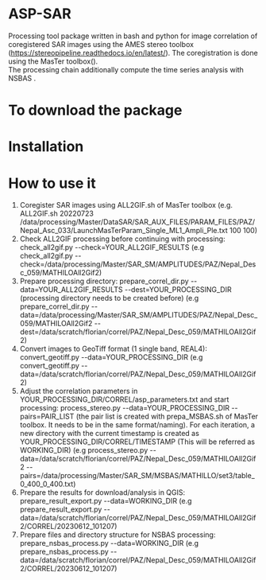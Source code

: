 # ASP-SAR

Processing tool package written in bash and python for image correlation of coregistered SAR images using the AMES stereo toolbox (https://stereopipeline.readthedocs.io/en/latest/). The coregistration is done using the MasTer toolbox().\
The processing chain additionally compute the time series analysis with NSBAS .

# To download the package

# Installation

# How to use it
1. Coregister SAR images using ALL2GIF.sh of MasTer toolbox (e.g. ALL2GIF.sh 20220723 /data/processing/Master/DataSAR/SAR_AUX_FILES/PARAM_FILES/PAZ/Nepal_Asc_033/LaunchMasTerParam_Single_ML1_Ampli_Ple.txt 100 100)
2. Check ALL2GIF processing before continuing with processing: check_all2gif.py --check=YOUR_ALL2GIF_RESULTS (e.g check_all2gif.py --check=/data/processing/Master/SAR_SM/AMPLITUDES/PAZ/Nepal_Desc_059/MATHILOAll2Gif2)
3. Prepare processing directory: prepare_correl_dir.py --data=YOUR_ALL2GIF_RESULTS --dest=YOUR_PROCESSING_DIR (processing directory needs to be created before) (e.g prepare_correl_dir.py --data=/data/processing/Master/SAR_SM/AMPLITUDES/PAZ/Nepal_Desc_059/MATHILOAll2Gif2 --dest=/data/scratch/florian/correl/PAZ/Nepal_Desc_059/MATHILOAll2Gif2)
4. Convert images to GeoTiff format (1 single band, REAL4): convert_geotiff.py --data=YOUR_PROCESSING_DIR (e.g convert_geotiff.py --data=/data/scratch/florian/correl/PAZ/Nepal_Desc_059/MATHILOAll2Gif2)
5. Adjust the correlation parameters in YOUR_PROCESSING_DIR/CORREL/asp_parameters.txt and start processing: process_stereo.py --data=YOUR_PROCESSING_DIR --pairs=PAIR_LIST (the pair list is created with prepa_MSBAS.sh of MasTer toolbox. It needs to be in the same format/naming). For each iteration, a new directory with the current timestamp is created as YOUR_PROCESSING_DIR/CORREL/TIMESTAMP (This will be referred as WORKING_DIR) (e.g process_stereo.py --data=/data/scratch/florian/correl/PAZ/Nepal_Desc_059/MATHILOAll2Gif2 --pairs=/data/processing/Master/SAR_SM/MSBAS/MATHILLO/set3/table_0_400_0_400.txt)
6. Prepare the results for download/analysis in QGIS: prepare_result_export.py --data=WORKING_DIR (e.g prepare_result_export.py --data=/data/scratch/florian/correl/PAZ/Nepal_Desc_059/MATHILOAll2Gif2/CORREL/20230612_101207)
7. Prepare files and directory structure for NSBAS processing: prepare_nsbas_process.py --data=WORKING_DIR (e.g prepare_nsbas_process.py --data=/data/scratch/florian/correl/PAZ/Nepal_Desc_059/MATHILOAll2Gif2/CORREL/20230612_101207)
